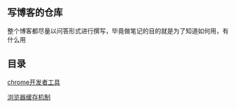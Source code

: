 ## 写博客的仓库
整个博客都尽量以问答形式进行撰写，毕竟做笔记的目的就是为了知道如何用，有什么用

## 目录
[chrome开发者工具](https://github.com/jiulanrensan/blog/blob/master/chrome_developer_dev-tool/index.md)

[浏览器缓存机制](https://github.com/jiulanrensan/blog/blob/master/%E6%B5%8F%E8%A7%88%E5%99%A8%E7%BC%93%E5%AD%98.md)